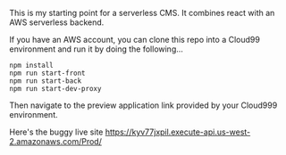 This is my starting point for a serverless CMS. It combines react with an AWS serverless backend. 

If you have an AWS account, you can clone this repo into a Cloud99 environment and run it by doing the following...
```
npm install
npm run start-front
npm run start-back
npm run start-dev-proxy
```
Then navigate to the preview application link provided by your Cloud999 environment.

Here's the buggy live site
https://kyv77jxpil.execute-api.us-west-2.amazonaws.com/Prod/
